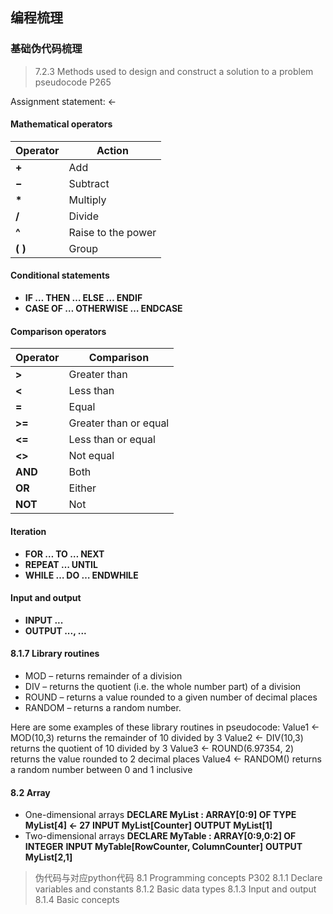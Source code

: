 ## 编程梳理

### 基础伪代码梳理
> 7.2.3 Methods used to design and construct a solution to a problem
> pseudocode P265

Assignment statement: ←

#### Mathematical operators
| **Operator** |  Action             |
|--------------|---------------------|
| **+**       | Add                 |
| **−**      | Subtract            |
| **\***      | Multiply            |
| **/**      | Divide              |
| **^**       | Raise to the power  |
| **( )**     | Group               |

#### Conditional statements
- **IF … THEN … ELSE … ENDIF**
- **CASE OF … OTHERWISE … ENDCASE**

#### Comparison operators

| **Operator** | Comparison             |
|--------------|------------------------|
| **>**        | Greater than           |
| **<**        | Less than              |
| **=**        | Equal                  |
| **>=**       | Greater than or equal  |
| **<=**       | Less than or equal     |
| **<>**       | Not equal              |
| **AND**      | Both                   |
| **OR**       | Either                 |
| **NOT**      | Not                    |

#### Iteration
- **FOR … TO … NEXT**
- **REPEAT … UNTIL**
- **WHILE … DO … ENDWHILE**

#### Input and output
- **INPUT ...**
- **OUTPUT ..., ...**

#### 8.1.7 Library routines
- MOD – returns remainder of a division
- DIV – returns the quotient (i.e. the whole number part) of a division
- ROUND – returns a value rounded to a given number of decimal places
- RANDOM – returns a random number.

Here are some examples of these library routines in pseudocode:
Value1 ← MOD(10,3) returns the remainder of 10 divided by 3
Value2 ← DIV(10,3) returns the quotient of 10 divided by 3
Value3 ← ROUND(6.97354, 2) returns the value rounded to 2 decimal places
Value4 ← RANDOM() returns a random number between 0 and 1 inclusive


#### 8.2 Array
- One-dimensional arrays
**DECLARE MyList : ARRAY[0:9] OF TYPE**
**MyList[4] ← 27**
**INPUT MyList[Counter]**
**OUTPUT MyList[1]**
- Two-dimensional arrays
**DECLARE MyTable : ARRAY[0:9,0:2] OF INTEGER**
**INPUT MyTable[RowCounter, ColumnCounter]**
**OUTPUT MyList[2,1]**


> 伪代码与对应python代码
> 8.1 Programming concepts P302
> 8.1.1 Declare variables and constants
> 8.1.2 Basic data types
> 8.1.3 Input and output
> 8.1.4 Basic concepts
